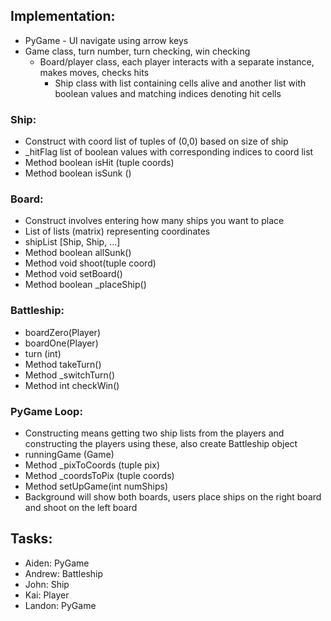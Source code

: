 ## Implementation:
- PyGame - UI navigate using arrow keys
- Game class, turn number, turn checking, win checking
  - Board/player class, each player interacts with a separate instance, makes moves, checks hits
    - Ship class with list containing cells alive and another list with boolean values and matching indices denoting hit cells
### Ship: 
- Construct with coord list of tuples of (0,0) based on size of ship
- _hitFlag list of boolean values with corresponding indices to coord list
- Method boolean isHit (tuple coords)
- Method boolean isSunk ()
### Board:
- Construct involves entering how many ships you want to place
- List of lists (matrix) representing coordinates
- shipList [Ship, Ship, …]
- Method boolean allSunk()
- Method void shoot(tuple coord)
- Method void setBoard()
- Method boolean _placeShip()
### Battleship:
- boardZero(Player)
- boardOne(Player)
- turn (int)
- Method takeTurn()
- Method _switchTurn()
- Method int checkWin()
### PyGame Loop:
- Constructing means getting two ship lists from the players and constructing the players using these, also create Battleship object
- runningGame (Game)
- Method _pixToCoords (tuple pix)
- Method _coordsToPix (tuple coords)
- Method setUpGame(int numShips)
- Background will show both boards, users place ships on the right board and shoot on the left board
## Tasks:
- Aiden: PyGame
- Andrew: Battleship
- John: Ship
- Kai: Player
- Landon: PyGame
